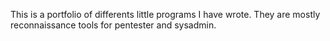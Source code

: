 This is a portfolio of differents little programs I have wrote. They are mostly reconnaissance tools for pentester and sysadmin.

